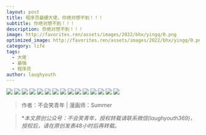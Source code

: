```yaml
---
layout: post
title: 程序员最硬大佬，你绝对想不到！！！
subtitle: 你绝对想不到！！！
description: 你绝对想不到！！！
image: http://favorites.ren/assets/images/2022/bhx/yingq/0.png
optimized_image: http://favorites.ren/assets/images/2022/bhx/yingq/0.png
category: life
tags:
  - 大佬
  - 最强
  - 程序员
author: laughyouth
---
```


![](http://favorites.ren/assets/images/2022/bhx/yingq/640.jpeg)
![](http://favorites.ren/assets/images/2022/bhx/yingq/640-1.jpeg)
![](http://favorites.ren/assets/images/2022/bhx/yingq/640-2.jpeg)
![](http://favorites.ren/assets/images/2022/bhx/yingq/640-3.jpeg)
![](http://favorites.ren/assets/images/2022/bhx/yingq/640-4.jpeg)
![](http://favorites.ren/assets/images/2022/bhx/yingq/640-5.jpeg)
![](http://favorites.ren/assets/images/2022/bhx/yingq/640-6.jpeg)
![](http://favorites.ren/assets/images/2022/bhx/yingq/640-7.jpeg)
![](http://favorites.ren/assets/images/2022/bhx/yingq/640-8.jpeg)
![](http://favorites.ren/assets/images/2022/bhx/yingq/640-9.jpeg)
![](http://favorites.ren/assets/images/2022/bhx/yingq/640-10.jpeg)
![](http://favorites.ren/assets/images/2022/bhx/yingq/640-11.jpeg)
![](http://favorites.ren/assets/images/2022/bhx/yingq/640-12.jpeg)
![](http://favorites.ren/assets/images/2022/bhx/yingq/640-13.jpeg)
![](http://favorites.ren/assets/images/2022/bhx/yingq/640-14.jpeg)



>作者：不会笑青年 | 漫画师：Summer

>**本文原创公众号：不会笑青年，授权转载请联系微信(laughyouth369)，授权后，请在原创发表48小时后再转载。*